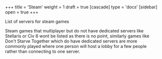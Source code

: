 +++
title = 'Steam'
weight = 1
draft = true
[cascade]
	type = 'docs'
[sidebar]
	open = true
+++

List of servers for steam games

Steam games that multiplayer but do not have dedicated servers like Stellaris or Civ 6 wont
be listed as there is no point, similarly games like Don't Starve Together which do have dedicated
servers are more commonly played where one person will host a lobby for a few people rather than
connecting to one server.
